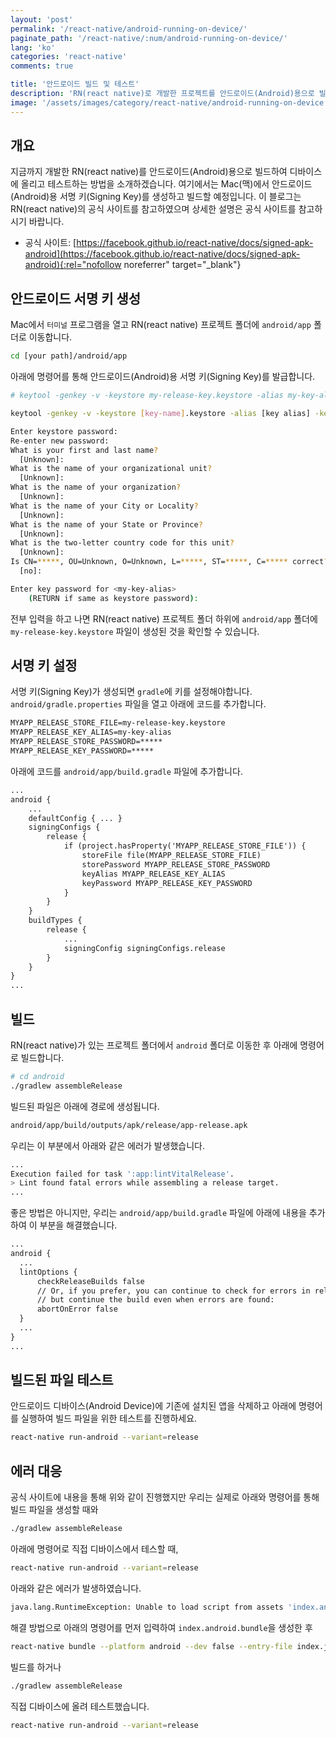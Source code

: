 ```yaml
---
layout: 'post'
permalink: '/react-native/android-running-on-device/'
paginate_path: '/react-native/:num/android-running-on-device/'
lang: 'ko'
categories: 'react-native'
comments: true

title: '안드로이드 빌드 및 테스트'
description: 'RN(react native)로 개발한 프로젝트를 안드로이드(Android)용으로 빌드하고 디바이스에서 테스트해봅시다.'
image: '/assets/images/category/react-native/android-running-on-device.jpg'
---
```



## 개요
지금까지 개발한 RN(react native)를 안드로이드(Android)용으로 빌드하여 디바이스에 올리고 테스트하는 방법을 소개하겠습니다. 여기에서는 Mac(맥)에서 안드로이드(Android)용 서명 키(Signing Key)를 생성하고 빌드할 예정입니다. 이 블로그는 RN(react native)의 공식 사이트를 참고하였으며 상세한 설명은 공식 사이트를 참고하시기 바랍니다.

- 공식 사이트: [https://facebook.github.io/react-native/docs/signed-apk-android](https://facebook.github.io/react-native/docs/signed-apk-android){:rel="nofollow noreferrer" target="_blank"}

## 안드로이드 서명 키 생성
Mac에서 ```터미널``` 프로그램을 열고 RN(react native) 프로젝트 폴더에 ```android/app``` 폴더로 이동합니다.

```bash
cd [your path]/android/app
```

아래에 명령어를 통해 안드로이드(Android)용 서명 키(Signing Key)를 발급합니다.

```bash
# keytool -genkey -v -keystore my-release-key.keystore -alias my-key-alias -keyalg RSA -keysize 2048 -validity 10000

keytool -genkey -v -keystore [key-name].keystore -alias [key alias] -keyalg RSA -keysize 2048 -validity 10000

Enter keystore password:
Re-enter new password:
What is your first and last name?
  [Unknown]:
What is the name of your organizational unit?
  [Unknown]:
What is the name of your organization?
  [Unknown]:
What is the name of your City or Locality?
  [Unknown]:
What is the name of your State or Province?
  [Unknown]:
What is the two-letter country code for this unit?
  [Unknown]:
Is CN=*****, OU=Unknown, O=Unknown, L=*****, ST=*****, C=***** correct?
  [no]:

Enter key password for <my-key-alias>
    (RETURN if same as keystore password):
```

전부 입력을 하고 나면 RN(react native) 프로젝트 폴더 하위에 ```android/app``` 폴더에 ```my-release-key.keystore``` 파일이 생성된 것을 확인할 수 있습니다.

## 서명 키 설정
서명 키(Signing Key)가 생성되면 ```gradle```에 키를 설정해야합니다. ```android/gradle.properties``` 파일을 열고 아래에 코드를 추가합니다.

```xml
MYAPP_RELEASE_STORE_FILE=my-release-key.keystore
MYAPP_RELEASE_KEY_ALIAS=my-key-alias
MYAPP_RELEASE_STORE_PASSWORD=*****
MYAPP_RELEASE_KEY_PASSWORD=*****
```

아래에 코드를 ```android/app/build.gradle``` 파일에 추가합니다.

```xml
...
android {
    ...
    defaultConfig { ... }
    signingConfigs {
        release {
            if (project.hasProperty('MYAPP_RELEASE_STORE_FILE')) {
                storeFile file(MYAPP_RELEASE_STORE_FILE)
                storePassword MYAPP_RELEASE_STORE_PASSWORD
                keyAlias MYAPP_RELEASE_KEY_ALIAS
                keyPassword MYAPP_RELEASE_KEY_PASSWORD
            }
        }
    }
    buildTypes {
        release {
            ...
            signingConfig signingConfigs.release
        }
    }
}
...
```

## 빌드
RN(react native)가 있는 프로젝트 폴더에서 ```android``` 폴더로 이동한 후 아래에 명령어로 빌드합니다.

```bash
# cd android
./gradlew assembleRelease
```

빌드된 파일은 아래에 경로에 생성됩니다.

```bash
android/app/build/outputs/apk/release/app-release.apk
```

우리는 이 부분에서 아래와 같은 에러가 발생했습니다.

```bash
...
Execution failed for task ':app:lintVitalRelease'.
> Lint found fatal errors while assembling a release target.
...
```

좋은 방법은 아니지만, 우리는 ```android/app/build.gradle``` 파일에 아래에 내용을 추가하여 이 부분을 해결했습니다.

```xml
...
android {
  ...
  lintOptions {
      checkReleaseBuilds false
      // Or, if you prefer, you can continue to check for errors in release builds,
      // but continue the build even when errors are found:
      abortOnError false
  }
  ...
}
...
```


## 빌드된 파일 테스트
안드로이드 디바이스(Android Device)에 기존에 설치된 앱을 삭제하고 아래에 명령어를 실행하여 빌드 파일을 위한 테스트를 진행하세요.

```bash
react-native run-android --variant=release
```

## 에러 대응
공식 사이트에 내용을 통해 위와 같이 진행했지만 우리는 실제로 아래와 명령어를 통해 빌드 파일을 생성할 때와

```bash
./gradlew assembleRelease
```

아래에 명령어로 직접 디바이스에서 테스할 때,

```bash
react-native run-android --variant=release
```

아래와 같은 에러가 발생하였습니다.

```bash
java.lang.RuntimeException: Unable to load script from assets 'index.android.bundle'. Make sure your bundle is packaged correctly or you're running a packager server.
```

해결 방법으로 아래의 명령어를 먼저 입력하여 ```index.android.bundle```을 생성한 후

```bash
react-native bundle --platform android --dev false --entry-file index.js --bundle-output android/app/src/main/assets/index.android.bundle
```

빌드를 하거나

```bash
./gradlew assembleRelease
```

직접 디바이스에 올려 테스트했습니다.

```bash
react-native run-android --variant=release
```